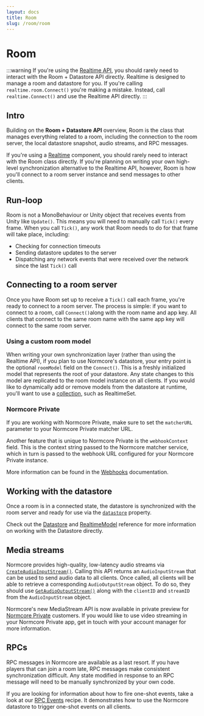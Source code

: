 ```yaml
---
layout: docs
title: Room
slug: /room/room
---
```

# Room

:::warning
If you're using the [Realtime API](../realtime/readme.md), you should rarely need to interact with the Room + Datastore API directly. Realtime is designed to manage a room and datastore for you. If you're calling `realtime.room.Connect()` you're making a mistake. Instead, call `realtime.Connect()` and use the Realtime API directly.
:::

## Intro
Building on the **Room + Datastore API** overview, Room is the class that manages everything related to a room, including the connection to the room server, the local datastore snapshot, audio streams, and RPC messages.

If you're using a [Realtime](../realtime/realtime.md) component, you should rarely need to interact with the Room class directly. If you're planning on writing your own high-level synchronization alternative to the Realtime API, however, Room is how you'll connect to a room server instance and send messages to other clients.

## Run-loop
Room is not a MonoBehaviour or Unity object that receives events from Unity like `Update()`. This means you will need to manually call `Tick()` every frame. When you call `Tick()`, any work that Room needs to do for that frame will take place, including: 

* Checking for connection timeouts
* Sending datastore updates to the server
* Dispatching any network events that were received over the network since the last `Tick()` call

## Connecting to a room server
Once you have Room set up to receive a `Tick()` call each frame, you're ready to connect to a room server. The process is simple: if you want to connect to a room, call `Connect()`along with the room name and app key. All clients that connect to the same room name with the same app key will connect to the same room server.

### Using a custom room model
When writing your own synchronization layer (rather than using the Realtime API), if you plan to use Normcore's datastore, your entry point is the optional `roomModel` field on the `Connect()`. This is a freshly initialized model that represents the root of your datastore. Any state changes to this model are replicated to the room model instance on all clients. If you would like to dynamically add or remove models from the datastore at runtime, you'll want to use a [collection](./collections.md), such as RealtimeSet.

### Normcore Private
If you are working with Normcore Private, make sure to set the `matcherURL` parameter to your Normcore Private matcher URL. 

Another feature that is unique to Normcore Private is the `webhookContext` field. This is the context string passed to the Normcore matcher service, which in turn is passed to the webhook URL configured for your Normcore Private instance. 

More information can be found in the [Webhooks](../normcore-private/webhooks.md) documentation.

## Working with the datastore
Once a room is in a connected state, the datastore is synchronized with the room server and ready for use via the [`datastore`](../reference/classes/Normal.Realtime.Room.md) property.

Check out the [Datastore](./datastore.md) and [RealtimeModel](./realtimemodel.md) reference for more information on working with the Datastore directly.

## Media streams
Normcore provides high-quality, low-latency audio streams via [`CreateAudioInputStream()`](../reference/classes/Normal.Realtime.Room.md). Calling this API returns an `AudioInputStream`  that can be used to send audio data to all clients. Once called, all clients will be able to retrieve a corresponding `AudioOutputStream` object. To do so, they should use [`GetAudioOutputStream()`](../reference/classes/Normal.Realtime.Room.md) along with the `clientID` and `streamID` from the `AudioInputStream` object.

Normcore's new MediaStream API is now available in private preview for [Normcore Private](https://normcore.io/normcore-private) customers. If you would like to use video streaming in your Normcore Private app, get in touch with your account manager for more information.

## RPCs
RPC messages in Normcore are available as a last resort. If you have players that can join a room late, RPC messages make consistent synchronization difficult. Any state modified in response to an RPC message will need to be manually synchronized by your own code.

If you are looking for information about how to fire one-shot events, take a look at our [RPC Events](../guides/recipes/rpc-events.md) recipe. It demonstrates how to use the Normcore datastore to trigger one-shot events on all clients.
